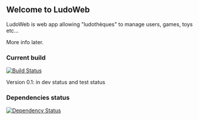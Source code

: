 ## Welcome to LudoWeb

LudoWeb is web app allowing "ludothèques" to manage users, games, toys etc...

More info later.

### Current build

[![Build Status](https://secure.travis-ci.org/windu02/ludowebrails.png?branch=master)](https://travis-ci.org/windu02/ludowebrails)

Version 0.1: in dev status and test status

### Dependencies status

[![Dependency Status](https://gemnasium.com/windu02/ludowebrails.png)](https://gemnasium.com/windu02/ludowebrails)